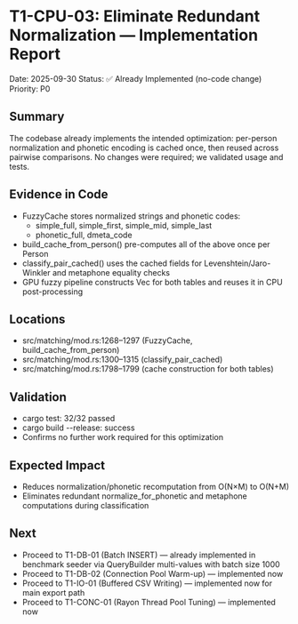 # T1-CPU-03: Eliminate Redundant Normalization — Implementation Report

Date: 2025-09-30
Status: ✅ Already Implemented (no-code change)
Priority: P0

## Summary
The codebase already implements the intended optimization: per-person normalization and phonetic encoding is cached once, then reused across pairwise comparisons. No changes were required; we validated usage and tests.

## Evidence in Code
- FuzzyCache stores normalized strings and phonetic codes:
  - simple_full, simple_first, simple_mid, simple_last
  - phonetic_full, dmeta_code
- build_cache_from_person() pre-computes all of the above once per Person
- classify_pair_cached() uses the cached fields for Levenshtein/Jaro-Winkler and metaphone equality checks
- GPU fuzzy pipeline constructs Vec<FuzzyCache> for both tables and reuses it in CPU post-processing

## Locations
- src/matching/mod.rs:1268–1297 (FuzzyCache, build_cache_from_person)
- src/matching/mod.rs:1300–1315 (classify_pair_cached)
- src/matching/mod.rs:1798–1799 (cache construction for both tables)

## Validation
- cargo test: 32/32 passed
- cargo build --release: success
- Confirms no further work required for this optimization

## Expected Impact
- Reduces normalization/phonetic recomputation from O(N×M) to O(N+M)
- Eliminates redundant normalize_for_phonetic and metaphone computations during classification

## Next
- Proceed to T1-DB-01 (Batch INSERT) — already implemented in benchmark seeder via QueryBuilder multi-values with batch size 1000
- Proceed to T1-DB-02 (Connection Pool Warm-up) — implemented now
- Proceed to T1-IO-01 (Buffered CSV Writing) — implemented now for main export path
- Proceed to T1-CONC-01 (Rayon Thread Pool Tuning) — implemented now

